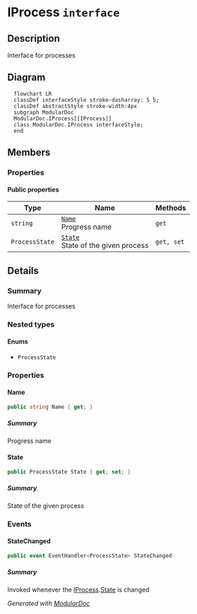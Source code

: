 # IProcess `interface`

## Description
Interface for processes

## Diagram
```mermaid
  flowchart LR
  classDef interfaceStyle stroke-dasharray: 5 5;
  classDef abstractStyle stroke-width:4px
  subgraph ModularDoc
  ModularDoc.IProcess[[IProcess]]
  class ModularDoc.IProcess interfaceStyle;
  end
```

## Members
### Properties
#### Public  properties
| Type | Name | Methods |
| --- | --- | --- |
| `string` | [`Name`](#name)<br>Progress name | `get` |
| `ProcessState` | [`State`](#state)<br>State of the given process | `get, set` |

## Details
### Summary
Interface for processes

### Nested types
#### Enums
 - `ProcessState`

### Properties
#### Name
```csharp
public string Name { get; }
```
##### Summary
Progress name

#### State
```csharp
public ProcessState State { get; set; }
```
##### Summary
State of the given process

### Events
#### StateChanged
```csharp
public event EventHandler<ProcessState> StateChanged
```
##### Summary
Invoked whenever the [IProcess](modulardoc/IProcess.md).[State](#state) is changed

*Generated with* [*ModularDoc*](https://github.com/hailstorm75/ModularDoc)
